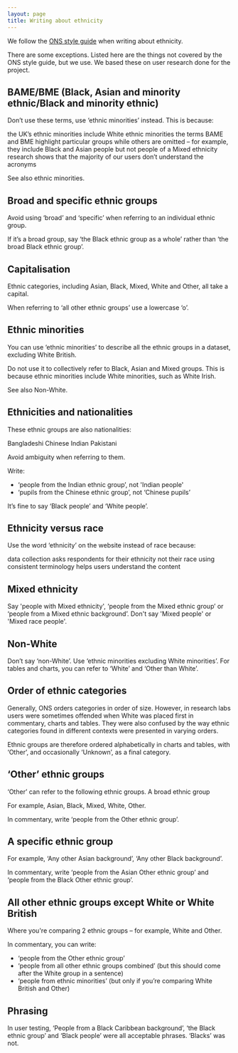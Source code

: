 ```yaml
---
layout: page
title: Writing about ethnicity
---
```


We follow the [ONS style guide](https://style.ons.gov.uk/category/house-style/language-and-spelling/#race-and-ethnicity) when writing about ethnicity.   

There are some exceptions. Listed here are the things not covered by the ONS style guide, but we use. We based these on user research done for the project.

## BAME/BME (Black, Asian and minority ethnic/Black and minority ethnic)
Don’t use these terms, use ‘ethnic minorities’ instead. This is because:

the UK’s ethnic minorities include White ethnic minorities
the terms BAME and BME highlight particular groups while others are omitted – for example, they include Black and Asian people but not people of a Mixed ethnicity
research shows that the majority of our users don’t understand the acronyms

See also ethnic minorities.

## Broad and specific ethnic groups

Avoid using ‘broad’ and ‘specific’ when referring to an individual ethnic group.

If it’s a broad group, say ‘the Black ethnic group as a whole’ rather than ‘the broad Black ethnic group’.

## Capitalisation

Ethnic categories, including Asian, Black, Mixed, White and Other, all take a capital. 

When referring  to ‘all other ethnic groups’ use a lowercase ‘o’.

## Ethnic minorities

You can use ‘ethnic minorities’ to describe all the ethnic groups in a dataset, excluding White British. 

Do not use it to collectively refer to Black, Asian and Mixed groups. This is because ethnic minorities include White minorities, such as White Irish. 

See also Non-White.

## Ethnicities and nationalities

These ethnic groups are also nationalities: 

Bangladeshi
Chinese
Indian
Pakistani

Avoid ambiguity when referring to them.

Write:

* ‘people from the Indian ethnic group’, not 'Indian people'
* ‘pupils from the Chinese ethnic group’, not ‘Chinese pupils’

It’s fine to say ‘Black people’ and ‘White people’.

## Ethnicity versus race

Use the word ‘ethnicity’ on the website instead of race because:

data collection asks respondents for their ethnicity not their race
using consistent terminology helps users understand the content

## Mixed ethnicity

Say 'people with Mixed ethnicity', ‘people from the Mixed ethnic group’ or ‘people from a Mixed ethnic background’. Don't say 'Mixed people' or 'Mixed race people'.

## Non-White

Don’t say ‘non-White’. Use ‘ethnic minorities excluding White minorities’. For tables and charts, you can refer to ‘White’ and ‘Other than White’.

## Order of ethnic categories

Generally, ONS orders categories in order of size. However, in research labs users were sometimes offended when White was placed first in commentary, charts and tables. They were also confused by the way ethnic categories found in different contexts were presented in varying orders.

Ethnic groups are therefore ordered alphabetically in charts and tables, with ‘Other’, and occasionally ‘Unknown’, as a final category.

## ‘Other’ ethnic groups

‘Other’ can refer to the following ethnic groups.
A broad ethnic group

For example, Asian, Black, Mixed, White, Other.

In commentary, write ‘people from the Other ethnic group’.

## A specific ethnic group

For example, ‘Any other Asian background’, ‘Any other Black background’.

In commentary, write ‘people from the Asian Other ethnic group’ and ‘people from the Black Other ethnic group’.

## All other ethnic groups except White or White British

Where you're comparing 2 ethnic groups – for example, White and Other.

In commentary, you can write:

* ‘people from the Other ethnic group’
* ‘people from all other ethnic groups combined’ (but this should come after the White group in a sentence)
* ‘people from ethnic minorities’ (but only if you’re comparing White British and Other)

## Phrasing

In user testing, ‘People from a Black Caribbean background’, ‘the Black ethnic group’ and ‘Black people’ were all acceptable phrases. ‘Blacks’ was not.
